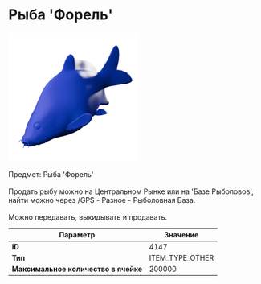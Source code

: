 # Рыба 'Форель'

![Item Image](../img/4147.webp?raw=true)

Предмет: Рыба 'Форель'<br><br>Продать рыбу можно на Центральном Рынке или на 'Базе Рыболовов', <br>найти можно через /GPS - Разное - Рыболовная База.<br><br>Можно передавать, выкидывать и продавать.


| Параметр | Значение |
|----------|----------|
| **ID** | 4147 |
| **Тип** | ITEM_TYPE_OTHER |
| **Максимальное количество в ячейке** | 200000 |

